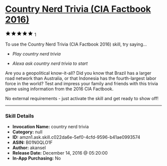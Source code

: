 # [Country Nerd Trivia (CIA Factbook 2016)](http://alexa.amazon.com/#skills/amzn1.ask.skill.c022da6e-5ef0-4cfd-9596-b41ae0993574)
![5 stars](../../images/ic_star_black_18dp_1x.png)![5 stars](../../images/ic_star_black_18dp_1x.png)![5 stars](../../images/ic_star_black_18dp_1x.png)![5 stars](../../images/ic_star_black_18dp_1x.png)![5 stars](../../images/ic_star_black_18dp_1x.png) 1

To use the Country Nerd Trivia (CIA Factbook 2016) skill, try saying...

* *Play country nerd trivia*

* *Alexa ask country nerd trivia to start*

Are you a geopolitical know-it-all? Did you know that Brazil has a larger road network than Australia, or that Indonesia has the fourth-largest labor force in the world? Test and impress your family and friends with this trivia game using information from the 2016 CIA Factbook.

No external requirements - just activate the skill and get ready to show off!

***

### Skill Details

* **Invocation Name:** country nerd trivia
* **Category:** null
* **ID:** amzn1.ask.skill.c022da6e-5ef0-4cfd-9596-b41ae0993574
* **ASIN:** B01N0QLO1F
* **Author:** akansel
* **Release Date:** December 14, 2016 @ 05:20:00
* **In-App Purchasing:** No
